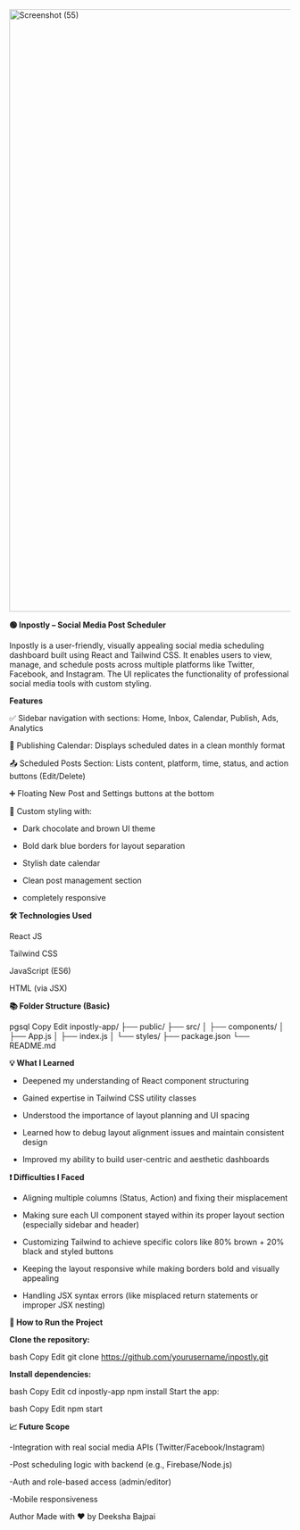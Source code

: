


<img width="1920" height="1080" alt="Screenshot (55)" src="https://github.com/user-attachments/assets/43d0c859-64e8-4449-96da-0d89399401c4" />





**🟢 Inpostly – Social Media Post Scheduler**

Inpostly is a user-friendly, visually appealing social media scheduling dashboard built using React and Tailwind CSS. It enables users to view, manage, 
and schedule posts across multiple platforms like Twitter, Facebook, and Instagram. The UI replicates the functionality of professional social media tools with custom styling.


**Features**

✅ Sidebar navigation with sections: Home, Inbox, Calendar, Publish, Ads, Analytics

📅 Publishing Calendar: Displays scheduled dates in a clean monthly format

📤 Scheduled Posts Section: Lists content, platform, time, status, and action buttons (Edit/Delete)

➕ Floating New Post and Settings buttons at the bottom

🎨 Custom styling with:

- Dark chocolate and brown UI theme

- Bold dark blue borders for layout separation

- Stylish date calendar

- Clean post management section

- completely responsive 




**🛠️ Technologies Used**

React JS

Tailwind CSS

JavaScript (ES6)

HTML (via JSX)


**📚 Folder Structure (Basic)**

pgsql
Copy
Edit
inpostly-app/
├── public/
├── src/
│   ├── components/
│   ├── App.js
│   ├── index.js
│   └── styles/
├── package.json
└── README.md



**💡 What I Learned**

- Deepened my understanding of React component structuring

- Gained expertise in Tailwind CSS utility classes

- Understood the importance of layout planning and UI spacing

- Learned how to debug layout alignment issues and maintain consistent design

- Improved my ability to build user-centric and aesthetic dashboards



**❗ Difficulties I Faced**

- Aligning multiple columns (Status, Action) and fixing their misplacement

- Making sure each UI component stayed within its proper layout section (especially sidebar and header)

- Customizing Tailwind to achieve specific colors like 80% brown + 20% black and styled buttons

- Keeping the layout responsive while making borders bold and visually appealing

- Handling JSX syntax errors (like misplaced return statements or improper JSX nesting)

**🚀 How to Run the Project**

**Clone the repository:**

bash
Copy
Edit
git clone https://github.com/yourusername/inpostly.git


**Install dependencies:**

bash
Copy
Edit
cd inpostly-app
npm install
Start the app:

bash
Copy
Edit
npm start


**📈 Future Scope**

-Integration with real social media APIs (Twitter/Facebook/Instagram)

-Post scheduling logic with backend (e.g., Firebase/Node.js)

-Auth and role-based access (admin/editor)

-Mobile responsiveness

 
 
 
 Author
Made with ❤️ by Deeksha Bajpai













